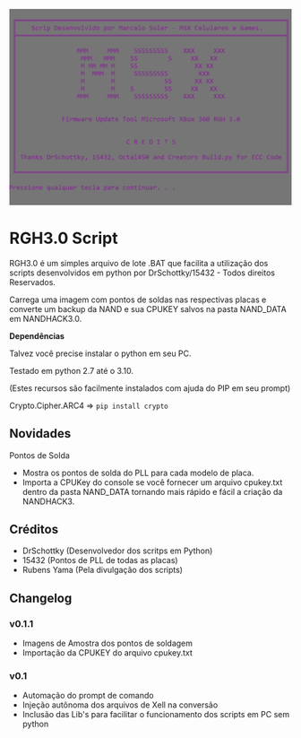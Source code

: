 ![RGH3.0 Script](./images/Splash.png)

# RGH3.0 Script 

RGH3.0 é um simples arquivo de lote .BAT que facilita a utilização dos scripts desenvolvidos em python por DrSchottky/15432 - Todos direitos Reservados.

Carrega uma imagem com pontos de soldas nas respectivas placas e converte um backup da NAND e sua CPUKEY salvos na pasta NAND_DATA em NANDHACK3.0.

**Dependências**

Talvez você precise instalar o python em seu PC.

Testado em python 2.7 até o 3.10.

(Estes recursos são facilmente instalados com ajuda do PIP em seu prompt)

Crypto.Cipher.ARC4 => `pip install crypto`

## Novidades

Pontos de Solda
* Mostra os pontos de solda do PLL para cada modelo de placa.
* Importa a CPUKey do console se você fornecer um arquivo cpukey.txt dentro da pasta NAND_DATA tornando mais rápido e fácil a criação da NANDHACK3.

## Créditos

* DrSchottky (Desenvolvedor dos scritps em Python)
* 15432 (Pontos de PLL de todas as placas)
* Rubens Yama (Pela divulgação dos scripts)

## Changelog

### v0.1.1
* Imagens de Amostra dos pontos de soldagem
* Importação da CPUKEY do arquivo cpukey.txt

### v0.1
* Automação do prompt de comando
* Injeção autônoma dos arquivos de Xell na conversão
* Inclusão das Lib's para facilitar o funcionamento dos scripts em PC sem python